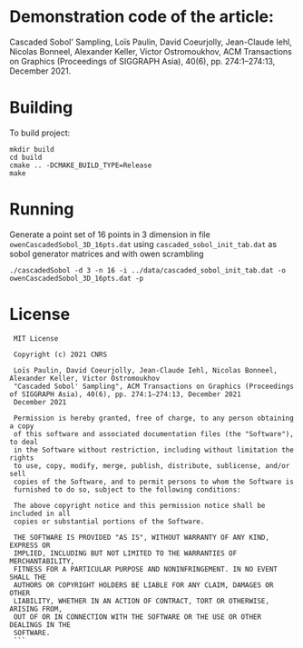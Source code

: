 # Demonstration code of the article:

Cascaded Sobol' Sampling, Loïs Paulin, David Coeurjolly, Jean-Claude Iehl, Nicolas Bonneel, Alexander Keller, Victor Ostromoukhov, ACM Transactions on Graphics (Proceedings of SIGGRAPH Asia), 40(6), pp. 274:1–274:13, December 2021.



Building
========

To build project:

```
mkdir build
cd build
cmake .. -DCMAKE_BUILD_TYPE=Release
make
```

Running
=======

Generate a point set of 16 points in 3 dimension in file `owenCascadedSobol_3D_16pts.dat` using `cascaded_sobol_init_tab.dat` as sobol generator matrices and with owen scrambling

    ./cascadedSobol -d 3 -n 16 -i ../data/cascaded_sobol_init_tab.dat -o owenCascadedSobol_3D_16pts.dat -p

License
=======

```
 MIT License
 
 Copyright (c) 2021 CNRS
 
 Loïs Paulin, David Coeurjolly, Jean-Claude Iehl, Nicolas Bonneel, Alexander Keller, Victor Ostromoukhov
 "Cascaded Sobol' Sampling", ACM Transactions on Graphics (Proceedings of SIGGRAPH Asia), 40(6), pp. 274:1–274:13, December 2021
 December 2021
 
 Permission is hereby granted, free of charge, to any person obtaining a copy
 of this software and associated documentation files (the "Software"), to deal
 in the Software without restriction, including without limitation the rights
 to use, copy, modify, merge, publish, distribute, sublicense, and/or sell
 copies of the Software, and to permit persons to whom the Software is
 furnished to do so, subject to the following conditions:
 
 The above copyright notice and this permission notice shall be included in all
 copies or substantial portions of the Software.
 
 THE SOFTWARE IS PROVIDED "AS IS", WITHOUT WARRANTY OF ANY KIND, EXPRESS OR
 IMPLIED, INCLUDING BUT NOT LIMITED TO THE WARRANTIES OF MERCHANTABILITY,
 FITNESS FOR A PARTICULAR PURPOSE AND NONINFRINGEMENT. IN NO EVENT SHALL THE
 AUTHORS OR COPYRIGHT HOLDERS BE LIABLE FOR ANY CLAIM, DAMAGES OR OTHER
 LIABILITY, WHETHER IN AN ACTION OF CONTRACT, TORT OR OTHERWISE, ARISING FROM,
 OUT OF OR IN CONNECTION WITH THE SOFTWARE OR THE USE OR OTHER DEALINGS IN THE
 SOFTWARE.
 ``` 
